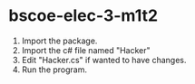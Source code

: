 # bscoe-elec-3-m1t2

1. Import the package.
2. Import the c# file named "Hacker"
3. Edit "Hacker.cs" if wanted to have changes.
4. Run the program.
